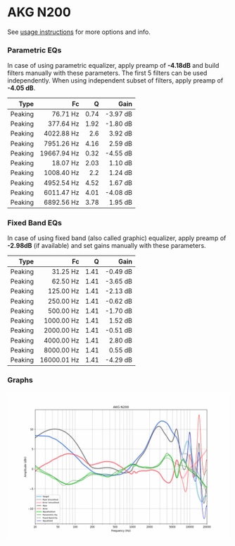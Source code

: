 # AKG N200
See [usage instructions](https://github.com/jaakkopasanen/AutoEq#usage) for more options and info.

### Parametric EQs
In case of using parametric equalizer, apply preamp of **-4.18dB** and build filters manually
with these parameters. The first 5 filters can be used independently.
When using independent subset of filters, apply preamp of **-4.05 dB**.

| Type    | Fc          |    Q | Gain     |
|--------:|------------:|-----:|---------:|
| Peaking | 76.71 Hz    | 0.74 | -3.97 dB |
| Peaking | 377.64 Hz   | 1.92 | -1.80 dB |
| Peaking | 4022.88 Hz  | 2.6  | 3.92 dB  |
| Peaking | 7951.26 Hz  | 4.16 | 2.59 dB  |
| Peaking | 19667.94 Hz | 0.32 | -4.55 dB |
| Peaking | 18.07 Hz    | 2.03 | 1.10 dB  |
| Peaking | 1008.40 Hz  | 2.2  | 1.24 dB  |
| Peaking | 4952.54 Hz  | 4.52 | 1.67 dB  |
| Peaking | 6011.47 Hz  | 4.01 | -4.08 dB |
| Peaking | 6892.56 Hz  | 3.78 | 1.95 dB  |

### Fixed Band EQs
In case of using fixed band (also called graphic) equalizer, apply preamp of **-2.98dB**
(if available) and set gains manually with these parameters.

| Type    | Fc          |    Q | Gain     |
|--------:|------------:|-----:|---------:|
| Peaking | 31.25 Hz    | 1.41 | -0.49 dB |
| Peaking | 62.50 Hz    | 1.41 | -3.65 dB |
| Peaking | 125.00 Hz   | 1.41 | -2.13 dB |
| Peaking | 250.00 Hz   | 1.41 | -0.62 dB |
| Peaking | 500.00 Hz   | 1.41 | -1.70 dB |
| Peaking | 1000.00 Hz  | 1.41 | 1.52 dB  |
| Peaking | 2000.00 Hz  | 1.41 | -0.51 dB |
| Peaking | 4000.00 Hz  | 1.41 | 2.80 dB  |
| Peaking | 8000.00 Hz  | 1.41 | 0.55 dB  |
| Peaking | 16000.01 Hz | 1.41 | -4.29 dB |

### Graphs
![](./AKG%20N200.png)